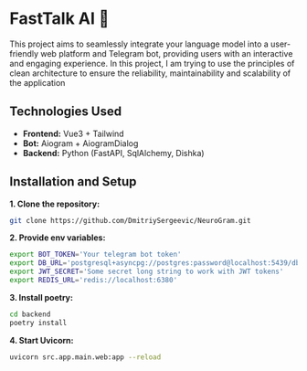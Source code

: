 # FastTalk AI 🚀

This project aims to seamlessly integrate your language model into a user-friendly web platform and Telegram bot, providing users with an interactive and engaging experience. In this project, I am trying to use the principles of clean architecture to ensure the reliability, maintainability and scalability of the application

## Technologies Used

- **Frontend:** Vue3 + Tailwind
- **Bot:** Aiogram + AiogramDialog
- **Backend:** Python (FastAPI, SqlAlchemy, Dishka)

## Installation and Setup

**1. Clone the repository:**
```bash
git clone https://github.com/DmitriySergeevic/NeuroGram.git
```
**2. Provide env variables:**
```bash
export BOT_TOKEN='Your telegram bot token'
export DB_URL='postgresql+asyncpg://postgres:password@localhost:5439/db'
export JWT_SECRET='Some secret long string to work with JWT tokens'
export REDIS_URL='redis://localhost:6380'
```
**3. Install poetry:**
```bash
cd backend
poetry install
```
**4. Start Uvicorn:**
```bash
uvicorn src.app.main.web:app --reload
```
